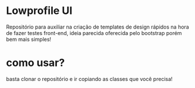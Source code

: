 # Lowprofile UI
Repositório para auxiliar na criação de templates de design rápidos na hora de fazer testes front-end, ideia parecida oferecida pelo bootstrap porém bem mais simples!

# como usar?
basta clonar o repositório e ir copiando as classes que você precisa!

